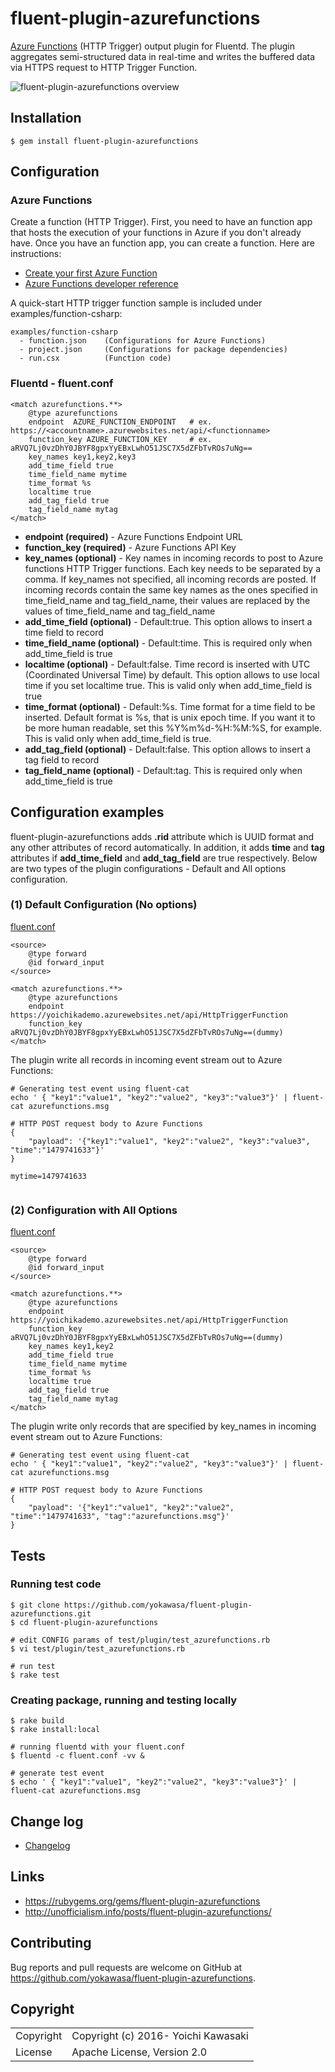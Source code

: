 # fluent-plugin-azurefunctions
[Azure Functions](https://docs.microsoft.com/en-us/azure/azure-functions/functions-overview) (HTTP Trigger) output plugin for Fluentd. The plugin aggregates semi-structured data in real-time and writes the buffered data via HTTPS request to HTTP Trigger Function.

![fluent-plugin-azurefunctions overview](https://github.com/yokawasa/fluent-plugin-azurefunctions/raw/master/img/Azure-Functions-Fluentd.png)


## Installation
```
$ gem install fluent-plugin-azurefunctions
```

## Configuration

### Azure Functions
Create a function (HTTP Trigger). First, you need to have an function app that hosts the execution of your functions in Azure if you don't already have. Once you have an function app, you can create a function. Here are instructions:

 * [Create your first Azure Function](https://docs.microsoft.com/en-us/azure/azure-functions/functions-create-first-azure-function)
 * [Azure Functions developer reference](https://docs.microsoft.com/en-us/azure/azure-functions/functions-reference)

A quick-start HTTP trigger function sample is included under examples/function-csharp:
```
examples/function-csharp
  - function.json    (Configurations for Azure Functions)
  - project.json     (Configurations for package dependencies)
  - run.csx          (Function code)
```

### Fluentd - fluent.conf

```
<match azurefunctions.**>
    @type azurefunctions
    endpoint  AZURE_FUNCTION_ENDPOINT   # ex. https://<accountname>.azurewebsites.net/api/<functionname>
    function_key AZURE_FUNCTION_KEY     # ex. aRVQ7Lj0vzDhY0JBYF8gpxYyEBxLwhO51JSC7X5dZFbTvROs7uNg==
    key_names key1,key2,key3
    add_time_field true
    time_field_name mytime
    time_format %s
    localtime true
    add_tag_field true
    tag_field_name mytag
</match>
```

 * **endpoint (required)** - Azure Functions Endpoint URL
 * **function\_key (required)** - Azure Functions API Key
 * **key\_names (optional)** - Key names in incoming records to post to Azure functions HTTP Trigger functions. Each key needs to be separated by a comma. If key_names not specified, all incoming records are posted. If incoming records contain the same key names as the ones specified in time_field_name and tag_field_name, their values are replaced by the values of time_field_name and tag_field_name
 * **add\_time\_field (optional)** - Default:true. This option allows to insert a time field to record
 * **time\_field\_name (optional)** - Default:time. This is required only when add_time_field is true
 * **localtime (optional)** - Default:false. Time record is inserted with UTC (Coordinated Universal Time) by default. This option allows to use local time if you set localtime true. This is valid only when add_time_field is true
 * **time\_format (optional)** -  Default:%s. Time format for a time field to be inserted. Default format is %s, that is unix epoch time. If you want it to be more human readable, set this %Y%m%d-%H:%M:%S, for example. This is valid only when add_time_field is true.
 * **add\_tag\_field (optional)** - Default:false. This option allows to insert a tag field to record
 * **tag\_field\_name (optional)** - Default:tag. This is required only when add_time_field is true


## Configuration examples

fluent-plugin-azurefunctions adds **.rid** attribute which is UUID format and any other attributes of record automatically. In addition, it adds **time** and **tag** attributes if **add_time_field** and **add_tag_field** are true respectively. Below are two types of the plugin configurations - Default and All options configuration.

### (1) Default Configuration (No options)
<u>fluent.conf</u>
```
<source>
    @type forward
    @id forward_input
</source>

<match azurefunctions.**>
    @type azurefunctions
    endpoint https://yoichikademo.azurewebsites.net/api/HttpTriggerFunction
    function_key aRVQ7Lj0vzDhY0JBYF8gpxYyEBxLwhO51JSC7X5dZFbTvROs7uNg==(dummy)
</match>
```

The plugin write all records in incoming event stream out to Azure Functions:
```
# Generating test event using fluent-cat
echo ' { "key1":"value1", "key2":"value2", "key3":"value3"}' | fluent-cat azurefunctions.msg

# HTTP POST request body to Azure Functions
{
    "payload": '{"key1":"value1", "key2":"value2", "key3":"value3", "time":"1479741633"}'
}

mytime=1479741633


```


### (2) Configuration with All Options
<u>fluent.conf</u>
```
<source>
    @type forward
    @id forward_input
</source>

<match azurefunctions.**>
    @type azurefunctions
    endpoint https://yoichikademo.azurewebsites.net/api/HttpTriggerFunction
    function_key aRVQ7Lj0vzDhY0JBYF8gpxYyEBxLwhO51JSC7X5dZFbTvROs7uNg==(dummy)
    key_names key1,key2
    add_time_field true
    time_field_name mytime
    time_format %s
    localtime true
    add_tag_field true
    tag_field_name mytag
</match>
```

The plugin write only records that are specified by key_names in incoming event stream out to Azure Functions:
```
# Generating test event using fluent-cat
echo ' { "key1":"value1", "key2":"value2", "key3":"value3"}' | fluent-cat azurefunctions.msg

# HTTP POST request body to Azure Functions
{
    "payload": '{"key1":"value1", "key2":"value2", "time":"1479741633", "tag":"azurefunctions.msg"}'
}
```

## Tests
### Running test code
```
$ git clone https://github.com/yokawasa/fluent-plugin-azurefunctions.git
$ cd fluent-plugin-azurefunctions

# edit CONFIG params of test/plugin/test_azurefunctions.rb
$ vi test/plugin/test_azurefunctions.rb

# run test
$ rake test
```

### Creating package, running and testing locally
```
$ rake build
$ rake install:local

# running fluentd with your fluent.conf
$ fluentd -c fluent.conf -vv &

# generate test event
$ echo ' { "key1":"value1", "key2":"value2", "key3":"value3"}' | fluent-cat azurefunctions.msg
```

## Change log
* [Changelog](ChangeLog.md)

## Links

* https://rubygems.org/gems/fluent-plugin-azurefunctions
* http://unofficialism.info/posts/fluent-plugin-azurefunctions/

## Contributing

Bug reports and pull requests are welcome on GitHub at https://github.com/yokawasa/fluent-plugin-azurefunctions.

## Copyright

<table>
  <tr>
    <td>Copyright</td><td>Copyright (c) 2016- Yoichi Kawasaki</td>
  </tr>
  <tr>
    <td>License</td><td>Apache License, Version 2.0</td>
  </tr>
</table>

